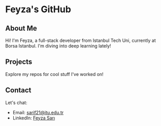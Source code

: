 # Feyza's GitHub

## About Me
Hi! I'm Feyza, a full-stack developer from Istanbul Tech Uni, currently at Borsa Istanbul. I'm diving into deep learning lately!

## Projects
Explore my repos for cool stuff I've worked on!

## Contact
Let's chat:
- Email: [sarif21@itu.edu.tr](mailto:sarif21@itu.edu.tr)
- LinkedIn: [Feyza Sarı](https://www.linkedin.com/in/feyza-sarı-ab93aa219/)


